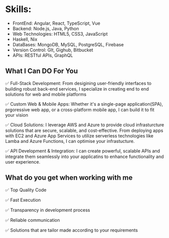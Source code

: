 # Skills:
- FrontEnd: Angular, React, TypeScript, Vue
- Backend: Node.js, Java, Python
- Web Technologies: HTML5, CSS3, JavaScript
- Haskell, Nix
- DataBases: MongoDB, MySQL, PostgreSQL, Firebase
- Version Control: GIt, Gighub, Bitbucket
- APIs: RESTful APIs, GraphQL

## What I Can DO For You
✅ Full-Stack Development: From desigining user-friendly interfaces to building robust back-end services, I specialize
   in creating end to end solutions for web and mobile platforms

✅ Custom Web & Mobile Apps: Whether it's a single-page application(SPA), prgoressive web app, or a cross-platform mobile app,
    I can build it to fit your vision

✅ Cloud Solutions: I leverage AWS and Azure to provide cloud infrasturcture solutions that are secure, scalable, and cost-effective.
    From deploying apps with EC2 and Azure App Services to utilize serverless technologies like Lamba and Azure Functions, I can optimise your 
    infrastucture.

✅ API Development & Integration: I can create powerful, scalable APIs and integrate them seamlessly into your applicatins to enhance functionality and user experience.

## What do you get when working with me
✅ Top Quality Code

✅ Fast Execution

✅ Transparency in development process

✅ Reliable communication

✅ Solutions that are tailor made according to your requirements
